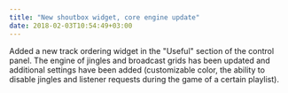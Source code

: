 ```yaml
---
title: "New shoutbox widget, core engine update"
date: 2018-02-03T10:54:49+03:00
---
```


Added a new track ordering widget in the "Useful" section of the control panel. The engine of jingles and broadcast grids has been updated and additional settings have been added (customizable color, the ability to disable jingles and listener requests during the game of a certain playlist).
